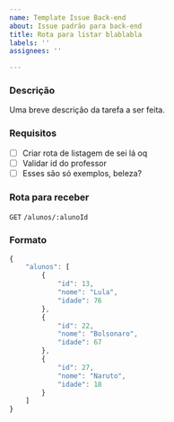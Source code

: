 ```yaml
---
name: Template Issue Back-end
about: Issue padrão para back-end
title: Rota para listar blablabla
labels: ''
assignees: ''

---
```


### Descrição
Uma breve descrição da tarefa a ser feita.

### Requisitos
- [ ] Criar rota de listagem de sei lá oq
- [ ] Validar id do professor
- [ ] Esses são só exemplos, beleza?

### Rota para receber
`GET` `/alunos/:alunoId`

### Formato
```javascript
{
    "alunos": [
        {
            "id": 13,
            "nome": "Lula",
            "idade": 76
        },
        {
            "id": 22,
            "nome": "Bolsonaro",
            "idade": 67
        },
        {
            "id": 27,
            "nome": "Naruto",
            "idade": 18
        }
    ]
}
```
